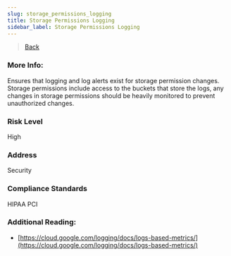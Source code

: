 ```yaml
---
slug: storage_permissions_logging
title: Storage Permissions Logging
sidebar_label: Storage Permissions Logging
---
```

> [Back](../../gcpstoragemonitoring)

### More Info:
Ensures that logging and log alerts exist for storage permission changes. Storage permissions include access to the buckets that store the logs, any changes in storage permissions should be heavily monitored to prevent unauthorized changes.

### Risk Level
High

### Address
Security

### Compliance Standards
HIPAA PCI

### Additional Reading:
- [https://cloud.google.com/logging/docs/logs-based-metrics/](https://cloud.google.com/logging/docs/logs-based-metrics/) 
